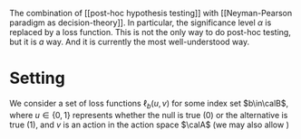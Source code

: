 The combination of [[post-hoc hypothesis testing]] with [[Neyman-Pearson paradigm as decision-theory]]. In particular, the significance level $\alpha$ is replaced by a loss function. This is not the only way to do post-hoc testing, but it is _a_ way. And it is currently the most well-understood way. 

# Setting 
We consider a set of loss functions $\ell_b(u,v)$ for some index set $b\in\calB$, where $u\in\{0,1\}$ represents whether the null is true (0) or the alternative is true (1), and $v$ is an action in the action space $\calA$ (we may also allow )

